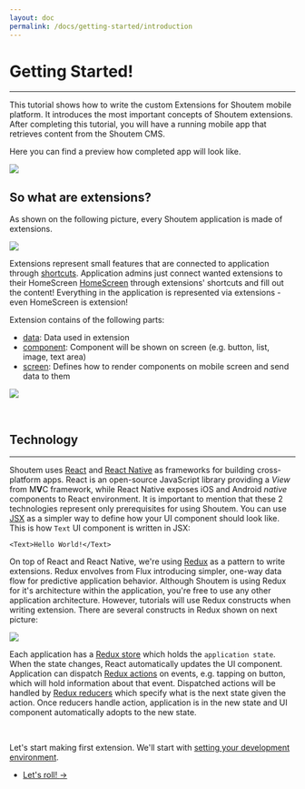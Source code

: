 ```yaml
---
layout: doc
permalink: /docs/getting-started/introduction
---
```


# Getting Started!
<hr />
This tutorial shows how to write the custom Extensions for Shoutem mobile platform. It introduces the most important concepts of Shoutem extensions. After completing this tutorial, you will have a running mobile app that retrieves content from the Shoutem CMS.

Here you can find a preview how completed app will look like.

<p class="image">
<img src='http://shoutem.github.io/img/getting-started/restaurant-preview.png'/>
</p>

## So what are extensions?

As shown on the following picture, every Shoutem application is made of extensions.

<p class="image">
<img src='{{ site.baseUrl }}/img/getting-started/apps-are-made-of-extensions.png'/>
</p>

Extensions represent small features that are connected to application through [shortcuts](/docs/coming-soon). Application admins just connect wanted extensions to their HomeScreen [HomeScreen](/docs/coming-soon) through extensions' shortcuts and fill out the content! Everything in the application is represented via extensions - even HomeScreen is extension!

Extension contains of the following parts:

- [data](/docs/coming-soon): Data used in extension
- [component](/docs/coming-soon): Component will be shown on screen (e.g. button, list, image, text area)
- [screen](/docs/coming-soon): Defines how to render components on mobile screen and send data to them

<p class="image">
<img src='http://shoutem.github.io/img/getting-started/extensions-consist-of.png'/>
</p>

<br />

## Technology

<hr />

Shoutem uses [React](https://facebook.github.io/react/) and [React Native](https://facebook.github.io/react-native/) as frameworks for building cross-platform apps. React is an open-source JavaScript library providing a *View* from M**V**C framework, while React Native exposes iOS and Android *native* components to React environment. It is important to mention that these 2 technologies represent only prerequisites for using Shoutem. You can use [JSX](https://facebook.github.io/react/docs/jsx-in-depth.html) as a simpler way to define how your UI component should look like. This is how  `Text` UI component is written in JSX:

```
<Text>Hello World!</Text>
```

On top of React and React Native, we're using [Redux](http://redux.js.org/) as a pattern to write extensions. Redux envolves from Flux introducing simpler, one-way data flow for predictive application behavior. Although Shoutem is using Redux for it's architecture within the application, you're free to use any other application architecture. However, tutorials will use Redux constructs when writing extension. There are several constructs in Redux shown on next picture:

<p class="image">
<img src='http://shoutem.github.io/img/getting-started/redux.png'/>
</p>

Each application has a [Redux store](http://redux.js.org/docs/basics/Store.html) which holds the `application state`. When the state changes, React automatically updates the UI component. Application can dispatch [Redux actions](http://redux.js.org/docs/basics/Actions.html) on events, e.g. tapping on button, which will hold information about that event. Dispatched actions will be handled by [Redux reducers](http://redux.js.org/docs/basics/Reducers.html) which specify what is the next state given the action. Once reducers handle action, application is in the new state and UI component automatically adopts to the new state.

<br />

Let's start making first extension. We'll start with [setting your development environment](http://shoutem.github.io/docs/getting-started/development-environment).

<nav>
  <ul class="pager">
    <li class="next">
      <a href="http://shoutem.github.io/docs/getting-started/development-environment">Let's roll! <span aria-hidden="true">&rarr;</span></a>
    </li>
  </ul>
</nav>